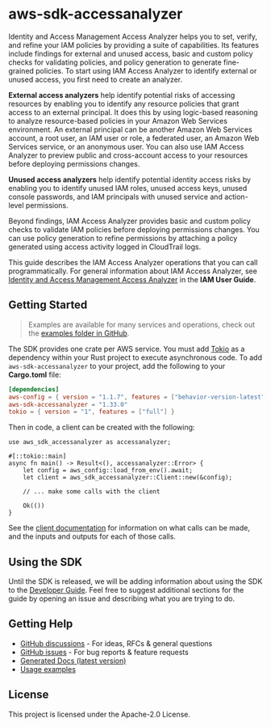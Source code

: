 # aws-sdk-accessanalyzer

Identity and Access Management Access Analyzer helps you to set, verify, and refine your IAM policies by providing a suite of capabilities. Its features include findings for external and unused access, basic and custom policy checks for validating policies, and policy generation to generate fine-grained policies. To start using IAM Access Analyzer to identify external or unused access, you first need to create an analyzer.

__External access analyzers__ help identify potential risks of accessing resources by enabling you to identify any resource policies that grant access to an external principal. It does this by using logic-based reasoning to analyze resource-based policies in your Amazon Web Services environment. An external principal can be another Amazon Web Services account, a root user, an IAM user or role, a federated user, an Amazon Web Services service, or an anonymous user. You can also use IAM Access Analyzer to preview public and cross-account access to your resources before deploying permissions changes.

__Unused access analyzers__ help identify potential identity access risks by enabling you to identify unused IAM roles, unused access keys, unused console passwords, and IAM principals with unused service and action-level permissions.

Beyond findings, IAM Access Analyzer provides basic and custom policy checks to validate IAM policies before deploying permissions changes. You can use policy generation to refine permissions by attaching a policy generated using access activity logged in CloudTrail logs.

This guide describes the IAM Access Analyzer operations that you can call programmatically. For general information about IAM Access Analyzer, see [Identity and Access Management Access Analyzer](https://docs.aws.amazon.com/IAM/latest/UserGuide/what-is-access-analyzer.html) in the __IAM User Guide__.

## Getting Started

> Examples are available for many services and operations, check out the
> [examples folder in GitHub](https://github.com/awslabs/aws-sdk-rust/tree/main/examples).

The SDK provides one crate per AWS service. You must add [Tokio](https://crates.io/crates/tokio)
as a dependency within your Rust project to execute asynchronous code. To add `aws-sdk-accessanalyzer` to
your project, add the following to your **Cargo.toml** file:

```toml
[dependencies]
aws-config = { version = "1.1.7", features = ["behavior-version-latest"] }
aws-sdk-accessanalyzer = "1.33.0"
tokio = { version = "1", features = ["full"] }
```

Then in code, a client can be created with the following:

```rust,no_run
use aws_sdk_accessanalyzer as accessanalyzer;

#[::tokio::main]
async fn main() -> Result<(), accessanalyzer::Error> {
    let config = aws_config::load_from_env().await;
    let client = aws_sdk_accessanalyzer::Client::new(&config);

    // ... make some calls with the client

    Ok(())
}
```

See the [client documentation](https://docs.rs/aws-sdk-accessanalyzer/latest/aws_sdk_accessanalyzer/client/struct.Client.html)
for information on what calls can be made, and the inputs and outputs for each of those calls.

## Using the SDK

Until the SDK is released, we will be adding information about using the SDK to the
[Developer Guide](https://docs.aws.amazon.com/sdk-for-rust/latest/dg/welcome.html). Feel free to suggest
additional sections for the guide by opening an issue and describing what you are trying to do.

## Getting Help

* [GitHub discussions](https://github.com/awslabs/aws-sdk-rust/discussions) - For ideas, RFCs & general questions
* [GitHub issues](https://github.com/awslabs/aws-sdk-rust/issues/new/choose) - For bug reports & feature requests
* [Generated Docs (latest version)](https://awslabs.github.io/aws-sdk-rust/)
* [Usage examples](https://github.com/awslabs/aws-sdk-rust/tree/main/examples)

## License

This project is licensed under the Apache-2.0 License.

